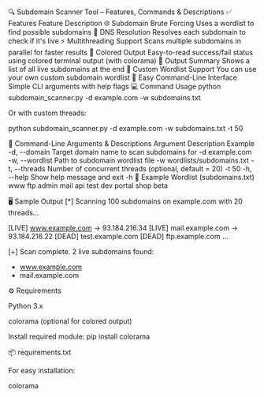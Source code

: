 

🔍 Subdomain Scanner Tool – Features, Commands & Descriptions
✅ Features
Feature	Description
🌐 Subdomain Brute Forcing	Uses a wordlist to find possible subdomains
🧠 DNS Resolution	Resolves each subdomain to check if it's live
⚡ Multithreading Support	Scans multiple subdomains in parallel for faster results
🎨 Colored Output	Easy-to-read success/fail status using colored terminal output (with colorama)
📝 Output Summary	Shows a list of all live subdomains at the end
🧩 Custom Wordlist Support	You can use your own custom subdomain wordlist
🎯 Easy Command-Line Interface	Simple CLI arguments with help flags
💻 Command Usage
python subdomain_scanner.py -d example.com -w subdomains.txt


Or with custom threads:

python subdomain_scanner.py -d example.com -w subdomains.txt -t 50

📄 Command-Line Arguments & Descriptions
Argument	Description	Example
-d, --domain	Target domain name to scan subdomains for	-d example.com
-w, --wordlist	Path to subdomain wordlist file	-w wordlists/subdomains.txt
-t, --threads	Number of concurrent threads (optional, default = 20)	-t 50
-h, --help	Show help message and exit	-h
🧪 Example Wordlist (subdomains.txt)
www
ftp
admin
mail
api
test
dev
portal
shop
beta

🖥️ Sample Output
[*] Scanning 100 subdomains on example.com with 20 threads...

[LIVE] www.example.com -> 93.184.216.34
[LIVE] mail.example.com -> 93.184.216.22
[DEAD] test.example.com
[DEAD] ftp.example.com
...

[+] Scan complete. 2 live subdomains found:
 - www.example.com
 - mail.example.com

⚙️ Requirements

Python 3.x

colorama (optional for colored output)

Install required module:
pip install colorama

📦 requirements.txt

For easy installation:

colorama

